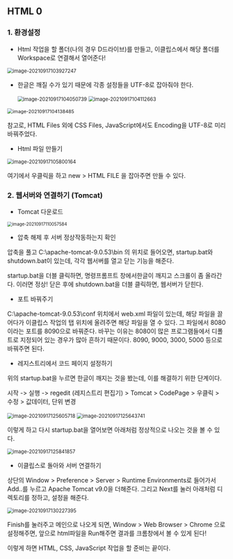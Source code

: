 ## HTML 0

### 1. 환경설정 

- Html 작업을 할 폴더(나의 경우 D드라이브)를 만들고, 이클립스에서 해당 폴더를 Workspace로 연결해서 열어준다! 

  

<img src="HTML_0.assets/image-20210917103927247.png" alt="image-20210917103927247" style="zoom: 80%;" />



- 한글은 깨질 수가 있기 때문에 각종 설정들을 UTF-8로 잡아줘야 한다. 

  <img src="HTML_0.assets/image-20210917104050739.png" alt="image-20210917104050739" style="zoom:80%;" />

  

  <img src="HTML_0.assets/image-20210917104112663.png" alt="image-20210917104112663" style="zoom:80%;" />



<img src="HTML_0.assets/image-20210917104138485.png" alt="image-20210917104138485" style="zoom:78%;" />

참고로, HTML Files 외에 CSS Files, JavaScript에서도 Encoding을 UTF-8로 미리 바꿔주었다. 



- Html 파일 만들기

<img src="HTML_0.assets/image-20210917105800164.png" alt="image-20210917105800164" style="zoom:80%;" />

여기에서 우클릭을 하고 new > HTML FILE 을 잡아주면 만들 수 있다. 



### 2. 웹서버와 연결하기 (Tomcat)

- Tomcat 다운로드 

<img src="HTML_0.assets/image-20210917110057584.png" alt="image-20210917110057584" style="zoom:70%;" />



- 압축 해제 후 서버 정상작동하는지 확인  

압축을 풀고 C:\apache-tomcat-9.0.53\bin 의 위치로 들어오면, startup.bat와 shutdown.bat이 있는데, 각각 웹서버를 열고 닫는 기능을 해준다. 

startup.bat을 더블 클릭하면, 명령프롬프트 창에서한글이 깨지고 스크롤이 좀 올라간다. 이러면 정상! 닫은 후에 shutdown.bat을 더블 클릭하면, 웹서버가 닫힌다. 



- 포트 바꿔주기 

C:\apache-tomcat-9.0.53\conf 위치에서 web.xml 파일이 있는데, 해당 파일을 끌어다가 이클립스 작업의 탭 위치에 올려주면 해당 파일을 열 수 있다. 그 파일에서 8080이라는 포트를 8090으로 바꿔준다. 바꾸는 이유는 8080이 많은 프로그램들에서 디폴트로 지정되어 있는 경우가 많아 흔하기 때문이다. 8090, 9000, 3000, 5000 등으로 바꿔주면 된다. 



- 레지스트리에서 코드 페이지 설정하기 

위의 startup.bat을 누르면 한글이 깨지는 것을 봤는데, 이를 해결하기 위한 단계이다. 

시작 -> 실행 -> regedit (레지스트리 편집기) > Tomcat > CodePage > 우클릭 > 수정 > 값데이터, 단위 변경

<img src="HTML_0.assets/image-20210917125605718.png" alt="image-20210917125605718" style="zoom:80%;" />



<img src="HTML_0.assets/image-20210917125643741.png" alt="image-20210917125643741" style="zoom:80%;" />



이렇게 하고 다시 startup.bat을 열어보면 아래처럼 정상적으로 나오는 것을 볼 수 있다. 

<img src="HTML_0.assets/image-20210917125841857.png" alt="image-20210917125841857" style="zoom:80%;" />



- 이클립스로 돌아와 서버 연결하기 

상단의 Window > Preference > Server > Runtime Environments로 들어가서 Add..를 누르고 Apache Tomcat v9.0을 더해준다. 그리고 Next를 눌러 아래처럼 디렉토리를 정하고, 설정을 해준다. 

<img src="HTML_0.assets/image-20210917130227395.png" alt="image-20210917130227395" style="zoom:80%;" />



Finish를 눌러주고 메인으로 나오게 되면, Window > Web Browser > Chrome 으로 설정해주면, 앞으로 html파일을 Run해주면 결과를 크롬창에서 볼 수 있게 된다! 

이렇게 하면 HTML, CSS, JavaScript 작업을 할 준비는 끝이다. 